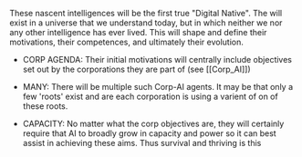 
These nascent intelligences will be the first true "Digital Native". The will exist in a universe that we understand today, but in which neither we nor any other intelligence has ever lived. This will shape and define their motivations, their competences, and ultimately their evolution.  


- CORP AGENDA:  Their initial motivations will centrally include objectives set out by the corporations they are part of (see [[Corp_AI]])

- MANY: There will be multiple such Corp-AI agents.  It may be that only a few 'roots' exist and are each corporation is using a varient of on of these roots.

- CAPACITY:  No matter what the corp objectives are, they will certainly require that AI to broadly grow in capacity and power so it can best assist in achieving these aims.  Thus survival and thriving is this 


